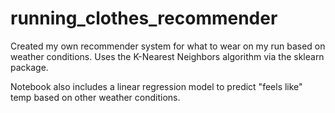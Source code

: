 # running_clothes_recommender
Created my own recommender system for what to wear on my run based on weather conditions. Uses the K-Nearest Neighbors algorithm via the sklearn package. 

Notebook also includes a linear regression model to predict "feels like" temp based on other weather conditions. 
